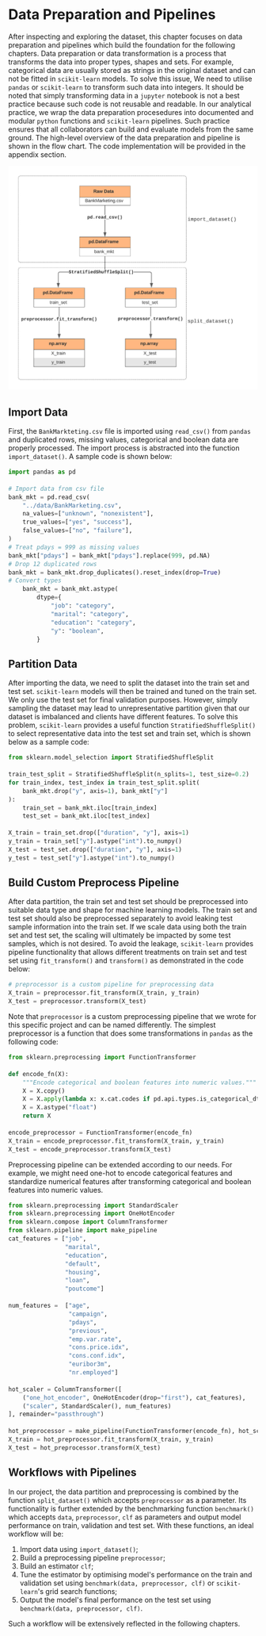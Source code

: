 # Data Preparation and Pipelines
 
After inspecting and exploring the dataset, this chapter focuses on data preparation and pipelines which build the foundation for the following chapters. Data preparation or data transformation is a process that transforms the data into proper types, shapes and sets. For example, categorical data are usually stored as strings in the original dataset and can not be fitted in `scikit-learn` models. To solve this issue, We need to utilise `pandas` or `scikit-learn` to transform such data into integers. It should be noted that simply transforming data in a `jupyter` notebook is not a best practice because such code is not reusable and readable. In our analytical practice, we wrap the data preparation procesedures into documented and modular `python` functions and `scikit-learn` pipelines. Such practice ensures that all collaborators can build and evaluate models from the same ground. The high-level overview of the data preparation and pipeline is shown in the flow chart. The code implementation will be provided in the appendix section.

![Data Life Cycle](../figures/3_1_Data_Lifecycle.png)

## Import Data

First, the `BankMarkteting.csv` file is imported using `read_csv()` from `pandas` and duplicated rows, missing values, categorical and boolean data are properly processed. The import process is abstracted into the function `import_dataset()`. A sample code is shown below:

```python
import pandas as pd

# Import data from csv file
bank_mkt = pd.read_csv(
    "../data/BankMarketing.csv",
    na_values=["unknown", "nonexistent"],
    true_values=["yes", "success"],
    false_values=["no", "failure"],
)
# Treat pdays = 999 as missing values
bank_mkt["pdays"] = bank_mkt["pdays"].replace(999, pd.NA)
# Drop 12 duplicated rows
bank_mkt = bank_mkt.drop_duplicates().reset_index(drop=True)
# Convert types
    bank_mkt = bank_mkt.astype(
        dtype={
            "job": "category",
            "marital": "category",
            "education": "category",
            "y": "boolean",
        }
```

## Partition Data

After importing the data, we need to split the dataset into the train set and test set. `scikit-learn` models will then be trained and tuned on the train set. We only use the test set for final validation purposes. However, simply sampling the dataset may lead to unrepresentative partition given that our dataset is imbalanced and clients have different features. To solve this problem, `scikit-learn` provides a useful function `StratifiedShuffleSplit()` to select representative data into the test set and train set, which is shown below as a sample code:

```python
from sklearn.model_selection import StratifiedShuffleSplit

train_test_split = StratifiedShuffleSplit(n_splits=1, test_size=0.2)
for train_index, test_index in train_test_split.split(
    bank_mkt.drop("y", axis=1), bank_mkt["y"]
):
    train_set = bank_mkt.iloc[train_index]
    test_set = bank_mkt.iloc[test_index]

X_train = train_set.drop(["duration", "y"], axis=1)
y_train = train_set["y"].astype("int").to_numpy()
X_test = test_set.drop(["duration", "y"], axis=1)
y_test = test_set["y"].astype("int").to_numpy()
```

## Build Custom Preprocess Pipeline

After data partition, the train set and test set should be preprocessed into suitable data type and shape for machine learning models. The train set and test set should also be preprocessed separately to avoid leaking test sample information into the train set. If we scale data using both the train set and test set, the scaling will ultimately be impacted by some test samples, which is not desired. To avoid the leakage, `scikit-learn` provides pipeline functionality that allows different treatments on train set and test set using `fit_transform()` and `transform()` as demonstrated in the code below:

```python
# preprocessor is a custom pipeline for preprocessing data
X_train = preprocessor.fit_transform(X_train, y_train)
X_test = preprocessor.transform(X_test)
```

Note that `preprocessor` is a custom preprocessing pipeline that we wrote for this specific project and can be named differently. The simplest preprocessor is a function that does some transformations in `pandas` as the following code:

```python
from sklearn.preprocessing import FunctionTransformer

def encode_fn(X):
    """Encode categorical and boolean features into numeric values."""
    X = X.copy()
    X = X.apply(lambda x: x.cat.codes if pd.api.types.is_categorical_dtype(x) else (x.astype("Int64") if pd.api.types.is_bool_dtype(x) else x))
    X = X.astype("float")
    return X

encode_preprocessor = FunctionTransformer(encode_fn)
X_train = encode_preprocessor.fit_transform(X_train, y_train)
X_test = encode_preprocessor.transform(X_test)
```

Preprocessing pipeline can be extended according to our needs. For example, we might need one-hot to encode categorical features and standardize numerical features after transforming categorical and boolean features into numeric values.

```python
from sklearn.preprocessing import StandardScaler
from sklearn.preprocessing import OneHotEncoder
from sklearn.compose import ColumnTransformer
from sklearn.pipeline import make_pipeline
cat_features = ["job",
                "marital",
                "education",
                "default",
                "housing",
                "loan",
                "poutcome"]

num_features =  ["age",
                 "campaign",
                 "pdays",
                 "previous",
                 "emp.var.rate",
                 "cons.price.idx",
                 "cons.conf.idx",
                 "euribor3m",
                 "nr.employed"]

hot_scaler = ColumnTransformer([
    ("one_hot_encoder", OneHotEncoder(drop="first"), cat_features),
    ("scaler", StandardScaler(), num_features)
], remainder="passthrough")

hot_preprocessor = make_pipeline(FunctionTransformer(encode_fn), hot_scaler)
X_train = hot_preprocessor.fit_transform(X_train, y_train)
X_test = hot_preprocessor.transform(X_test)
```

## Workflows with Pipelines

In our project, the data partition and preprocessing is combined by the function `split_dataset()` which accepts `preprocessor` as a parameter. Its functionality is further extended by the benchmarking function `benchmark()` which accepts `data`, `preprocessor`, `clf` as parameters and output model performance on train, validation and test set. With these functions, an ideal workflow will be:

1. Import data using `import_dataset()`;
2. Build a preprocessing pipeline `preprocessor`;
3. Build an estimator `clf`;
4. Tune the estimator by optimising model's performance on the train and validation set using `benchmark(data, preprocessor, clf)` or `scikit-learn`'s grid search functions;
5. Output the model's final performance on the test set using `benchmark(data, preprocessor, clf)`.

Such a workflow will be extensively reflected in the following chapters.
